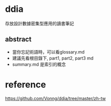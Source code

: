 # ddia
存放設計數據密集型應用的讀書筆記

## abstract
- 當你忘記術語時，可以看glossary.md
- 建議先看根目錄下, part1, part2, part3 md
- summary.md 是索引的概念

# reference
https://github.com/Vonng/ddia/tree/master/zh-tw
